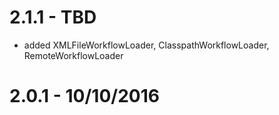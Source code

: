 # 2.1.1 - TBD
* added XMLFileWorkflowLoader, ClasspathWorkflowLoader, RemoteWorkflowLoader

# 2.0.1 - 10/10/2016
